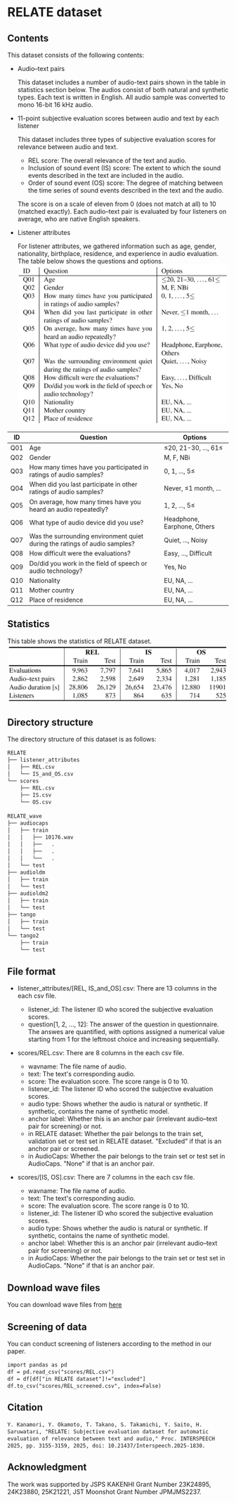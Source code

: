 # RELATE dataset

## Contents

This dataset consists of the following contents:

- Audio–text pairs

	This dataset includes a number of audio-text pairs shown in the table in statistics section below. The audios consist of both natural and synthetic types.
	Each text is written in English.
	All audio sample was converted to mono 16-bit 16 kHz audio.

- 11-point subjective evaluation scores between audio and text by each listener

	This dataset includes three types of subjective evaluation scores for relevance between audio and text.
	- REL score: The overall relevance of the text and audio.
 	- Inclusion of sound event (IS) score: The extent to which the sound events described in the text are included in the audio.
  	- Order of sound event (OS) score: The degree of matching between the time series of sound events described in the text and the audio.

	The score is on a scale of eleven from 0 (does not match at all) to 10 (matched exactly).
	Each audio–text pair is evaluated by four listeners on average, who are native English speakers.

- Listener attributes
  
  	For listener attributes, we gathered information such as age, gender, nationality, birthplace, residence, and experience in audio evaluation.
	The table below shows the questions and options.
	![listener_attributes](images/listener_attributes.png)

| ID | Question | Options |
|---|---|---|
| Q01 | Age | $\leq$20, 21-30, ..., 61$\leq$ |
| Q02 | Gender | M, F, NBi |
| Q03 | How many times have you participated in ratings of audio samples? | 0, 1, ..., 5$\leq$ |
| Q04 | When did you last participate in other ratings of audio samples? | Never, $\leq$1 month, ... |
| Q05 | On average, how many times have you heard an audio repeatedly? | 1, 2, ..., 5$\leq$ |
| Q06 | What type of audio device did you use? | Headphone, Earphone, Others |
| Q07 | Was the surrounding environment quiet during the ratings of audio samples? | Quiet, ..., Noisy |
| Q08 | How difficult were the evaluations? | Easy, ..., Difficult |
| Q09 | Do/did you work in the field of speech or audio technology? | Yes, No |
| Q10 | Nationality | EU, NA, ... |
| Q11 | Mother country | EU, NA, ... |
| Q12 | Place of residence | EU, NA, ... |


## Statistics
This table shows the statistics of RELATE dataset.
![statistics](images/stats_RELATE.png)


## Directory structure

The directory structure of this dataset is as follows:

	RELATE
	├── listener_attributes
	│   ├── REL.csv
	│   └── IS_and_OS.csv 
	└── scores
		├── REL.csv
		├── IS.csv 
		└── OS.csv

  	RELATE_wave
	├── audiocaps
	│   ├── train
 	│	│	├── 10176.wav
	│	│	├──   .
    │   │   ├──   .
    │	│   └──   .
	│   └── test
	├── audioldm
 	│	├── train
    │   └── test
 	├── audioldm2
   	│	├── train
    │   └── test
   	├── tango
	│	├── train
    │   └── test
	└── tango2
  	 	├── train
        └── test


## File format

- listener_attributes/[REL, IS_and_OS].csv: There are 13 columns in the each csv file.
	- listener_id: The listener ID who scored the subjective evaluation scores.
	- question[1, 2, ..., 12]: The answer of the question in questionnaire. The answes are quantified, with options assigned a numerical value starting from 1 for the leftmost choice and increasing sequentially.

- scores/REL.csv: There are 8 columns in the each csv file.
	- wavname: The file name of audio.
	- text: The text's corresponding audio.
	- score: The evaluation score. The score range is 0 to 10.
	- listener_id: The listener ID who scored the subjective evaluation scores.
    - audio type: Shows whether the audio is natural or synthetic. If synthetic, contains the name of synthetic model.
    - anchor label: Whether this is an anchor pair (irrelevant audio–text pair for screening) or not.
    - in RELATE dataset: Whether the pair belongs to the train set, validation set or test set in RELATE dataset. "Excluded" if that is an anchor pair or screened.
    - in AudioCaps: Whether the pair belongs to the train set or test set in AudioCaps. "None" if that is an anchor pair.
 
- scores/[IS, OS].csv: There are 7 columns in the each csv file.
	- wavname: The file name of audio.
	- text: The text's corresponding audio.
	- score: The evaluation score. The score range is 0 to 10.
	- listener_id: The listener ID who scored the subjective evaluation scores.
    - audio type: Shows whether the audio is natural or synthetic. If synthetic, contains the name of synthetic model.
    - anchor label: Whether this is an anchor pair (irrelevant audio–text pair for screening) or not.
    - in AudioCaps: Whether the pair belongs to the train set or test set in AudioCaps. "None" if that is an anchor pair.


## Download wave files
You can download wave files from [here](https://sarulab.sakura.ne.jp/kanamori/RELATE_open_dataset/RELATE_wave.zip)

## Screening of data
You can conduct screening of listeners according to the method in our paper.

```
import pandas as pd
df = pd.read_csv("scores/REL.csv")
df = df[df["in RELATE dataset"]!="excluded"]
df.to_csv("scores/REL_screened.csv", index=False)
```

## Citation
```
Y. Kanamori, Y. Okamoto, T. Takano, S. Takamichi, Y. Saito, H. Saruwatari, "RELATE: Subjective evaluation dataset for automatic evaluation of relevance between text and audio," Proc. INTERSPEECH 2025, pp. 3155-3159, 2025, doi: 10.21437/Interspeech.2025-1830.
```

## Acknowledgment

The work was supported by JSPS KAKENHI Grant Number 23K24895, 24K23880, 25K21221, JST Moonshot Grant Number JPMJMS2237.
